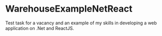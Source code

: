 # WarehouseExampleNetReact
Test task for a vacancy and an example of my skills in developing a web application on .Net and ReactJS.
